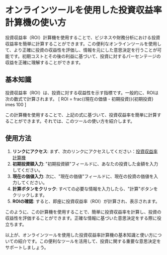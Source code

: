 オンラインツールを使用した投資収益率計算機の使い方
=========================

投資収益率（ROI）計算機を使用することで、ビジネスや財務分析における投資収益率を簡単に計算することができます。この便利なオンラインツールを使用して、より正確に投資の収益性を評価し、情報を元にした意思決定を行うことが可能です。初期コストとその後の利益に基づいて、投資に対するパーセンテージの収益を正確に理解することができます。

基本知識
----

投資収益率（ROI）は、投資に対する収益性を示す指標です。一般的に、ROIは次の数式で計算されます。 \[ ROI = frac{(現在の価値 - 初期投資)}{初期投資} imes 100 \]

この計算機を使用することで、上記の式に基づいて、投資収益率を簡単に計算することができます。それでは、このツールの使い方を紹介します。

使用方法
----

1. **リンクにアクセス**: まず、次のリンクにアクセスしてください：[投資収益率計算機](https://www.onlinecalculatorsfree.com/ja/financial/return-on-investment-calculator.html)
2. **初期投資額入力**: "初期投資額"フィールドに、あなたの投資した金額を入力してください。
3. **現在の価値入力**: 次に、"現在の価値"フィールドに、現在の投資の価値を入力してください。
4. **計算ボタンをクリック**: すべての必要な情報を入力したら、"計算"ボタンをクリックします。
5. **ROIの確認**: すると、即座に投資収益率（ROI）が計算され、表示されます。

このように、この計算機を使用することで、簡単に投資収益率を計算し、投資の収益性を評価することができます。正確な情報に基づいた意思決定をする際に役立ちます。

以上が、オンラインツールを使用した投資収益率計算機の基本知識と使い方についての紹介です。この便利なツールを活用して、投資に関する重要な意思決定をサポートしましょう。